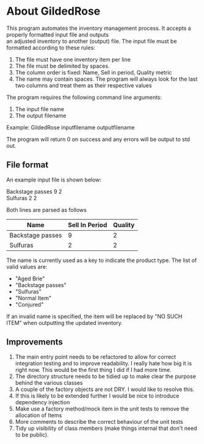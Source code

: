 ﻿# About GildedRose
This program automates the inventory management process. It accepts a properly formatted input file and outputs  
an adjusted inventory to another (output) file. The input file must be formatted according to these rules:  

1. The file must have one inventory item per line
2. The file must be delimited by spaces. 
3. The column order is fixed: Name, Sell in period, Quality metric
4. The name may contain spaces. The program will always look for the last two columns and treat them as their respective values

The program requires the following command line arguments:
1. The input file name
2. The output filename

Example: GildedRose inputfilename outputfilename

The program will return 0 on success and any errors will be output to std out.

## File format
An example input file is shown below:

Backstage passes 9 2\
Sulfuras 2 2

Both lines are parsed as follows

| Name | Sell In Period | Quality |
--- | --- | --- |
| Backstage passes | 9 | 2 |
| Sulfuras | 2 | 2 |

The name is currently used as a key to indicate the product type. The list of valid values are:  
* "Aged Brie"
* "Backstage passes"
* "Sulfuras"
* "Normal Item"
* "Conjured"

If an invalid name is specified, the item will be replaced by "NO SUCH ITEM" when outputting the updated inventory.

## Improvements
1. The main entry point needs to be refactored to allow for correct integration testing and to improve readability. 
I really hate how big it is right now. This would be the first thing I did if I had more time.
2. The directory structure needs to be tidied up to make clear the purpose behind the various classes
3. A couple of the factory objects are not DRY. I would like to resolve this.
4. If this is likely to be extended further I would be nice to introduce dependency injection
5. Make use a factory method/mock item in the unit tests to remove the allocation of Items
6. More comments to describe the correct behaviour of the  unit tests
7. Tidy up visibility of class members (make things internal that don't need to be public).
  
